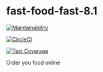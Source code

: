# fast-food-fast-8.1

[![Maintainability](https://api.codeclimate.com/v1/badges/6ce35223cd339ccb446d/maintainability)](https://codeclimate.com/github/Opio-Emmanuel-Omona/fast-food-fast-8.1/maintainability)

[![CircleCI](https://circleci.com/gh/Opio-Emmanuel-Omona/fast-food-fast-8.1.svg?style=svg)](https://circleci.com/gh/Opio-Emmanuel-Omona/fast-food-fast-8.1)

[![Test Coverage](https://api.codeclimate.com/v1/badges/6ce35223cd339ccb446d/test_coverage)](https://codeclimate.com/github/Opio-Emmanuel-Omona/fast-food-fast-8.1/test_coverage)


Order you food online
